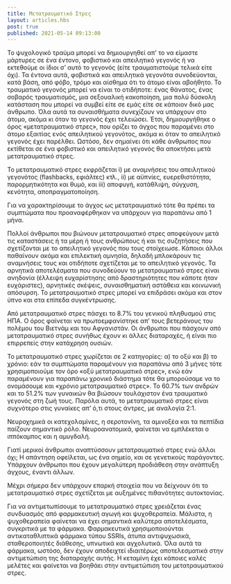 ```yaml
---
title: Mετατραυματικό Στρες
layout: articles.hbs
post: true
published: 2021-05-14 09:13:00
---
```


Το ψυχολογικό τραύμα μπορεί να δημιουργηθεί απ’ το να είμαστε μάρτυρες σε ένα έντονο, φοβιστικό και απειλητικό γεγονός ή να εκτεθούμε οι ίδιοι σ’ αυτό το γεγονός (είτε τραυματιστούμε τελικά είτε όχι). Τα έντονα αυτά, φοβιστικά και απειλητικά γεγονότα συνοδεύονται, κατά βάση, από φόβο, τρόμο και αίσθημα ότι το άτομο είναι αβοήθητο. Το τραυματικό γεγονός μπορεί να είναι το οτιδήποτε: ένας θάνατος, ένας σοβαρός τραυματισμός, μια σεξουαλική κακοποίηση, μια πολύ δύσκολη κατάσταση που μπορεί να συμβεί είτε σε εμάς είτε σε κάποιον δικό μας άνθρωπο. Όλα αυτά τα συναισθήματα συνεχίζουν να υπάρχουν στο άτομο, ακόμα κι όταν το γεγονός έχει τελειώσει. Έτσι, δημιουργήθηκε ο όρος «μετατραυματικό στρες», που ορίζει το άγχος που παραμένει στο άτομο εξαιτίας ενός απειλητικού γεγονότος, ακόμα κι όταν το απειλητικό γεγονός έχει παρέλθει. Ωστόσο, δεν σημαίνει ότι κάθε άνθρωπος που εκτίθεται σε ένα φοβιστικό και απειλητικό γεγονός θα αποκτήσει μετά μετατραυματικό στρες.

Το μετατραυματικό στρες εκφράζεται i) με αναμνήσεις του απειλητικού γεγονότος (flashbacks, εφιάλτες) κτλ., ii) με αϋπνίες, ευερεθιστότητα, παρορμητικότητα και θυμό, και iii) αποφυγή, κατάθλιψη, σύγχυση, κενότητα, αποπραγματοποίηση.

Για να χαρακτηρίσουμε το άγχος ως μετατραυματικό τότε θα πρέπει τα συμπτώματα που προαναφέρθηκαν να υπάρχουν για παραπάνω από 1 μήνα.

Πολλοί άνθρωποι που βιώνουν μετατραυματικό στρες αποφεύγουν μετά τις καταστάσεις ή τα μέρη ή τους ανθρώπους ή και τις συζητήσεις που σχετίζονται με το απειλητικό γεγονός που τους στοίχειωσε. Κάποιοι άλλοι παθαίνουν ακόμα και επιλεκτική αμνησία, δηλαδή μπλοκάρουν τις αναμνήσεις τους και οτιδήποτε σχετίζεται με το απειλητικό γεγονός. Τα αρνητικά αποτελέσματα που συνοδεύουν το μετατραυματικό στρες είναι ανηδονία (έλλειψη ευχαρίστησης από δραστηριότητες που κάποτε ήταν ευχάριστες), αρνητικές σκέψεις, συναισθηματική αστάθεια και κοινωνική απόσυρση. Το μετατραυματικό στρες μπορεί να επιδράσει ακόμα και στον ύπνο και στα επίπεδα συγκέντρωσης.

Από μετατραυματικό στρες πάσχει το 8.7% του γενικού πληθυσμού στις ΗΠΑ. Ο όρος φαίνεται να πρωτοεμφανίστηκε απ’ τους βετεράνους του πολέμου του Βιετνάμ και του Αφγανιστάν. Οι άνθρωποι που πάσχουν από μετατραυματικό στρες συνήθως έχουν κι άλλες διαταραχές, ή είναι πιο επιρρεπείς στην κατάχρηση ουσιών.

Το μετατραυματικό στρες χωρίζεται σε 2 κατηγορίες: α) το οξύ και β) το χρόνιο: εάν τα συμπτώματα παραμένουν για παραπάνω από 3 μήνες τότε χρησιμοποιούμε τον όρο «οξύ μετατραυματικό στρες», ενώ εάν παραμένουν για παραπάνω χρονικό διάστημα τότε θα μπορούσαμε να το ονομάσουμε και «χρόνιο μετατραυματικό στρες». Το 60.7% των ανδρών και το 51.2% των γυναικών θα βιώσουν τουλάχιστον ένα τραυματικό γεγονός στη ζωή τους. Παρόλα αυτά, το μετατραυματικό στρες είναι συχνότερο στις γυναίκες απ’ ό,τι στους άντρες, με αναλογία 2:1.

Νευροχημικά οι κατεχολαμίνες, η σεροτονίνη, τα αμινοξέα και τα πεπτίδια παίζουν σημαντικό ρόλο. Νευροανατομικά, φαίνεται να εμπλέκεται ο ιππόκαμπος και η αμυγδαλή.

Γιατί μερικοί άνθρωποι αναπτύσσουν μετατραυματικό στρες ενώ άλλοι όχι; Η απάντηση οφείλεται, ως ένα σημείο, και σε γενετικούς παράγοντες. Υπάρχουν άνθρωποι που έχουν μεγαλύτερη προδιάθεση στην ανάπτυξη άγχους, έναντι άλλων.

Μέχρι σήμερα δεν υπάρχουν επαρκή στοιχεία που να δείχνουν ότι το μετατραυματικό στρες σχετίζεται με αυξημένες πιθανότητες αυτοκτονίας.

Για να αντιμετωπίσουμε το μετατραυματικό στρες χρειάζεται ένας συνδυασμός από φαρμακευτική αγωγή και ψυχοθεραπεία. Μάλιστα, η ψυχοθεραπεία φαίνεται να έχει σημαντικά καλύτερα αποτελέσματα, συγκριτικά με τα φάρμακα. Φαρμακευτικά χρησιμοποιούνται αντικαταθλιπτικά φάρμακα τύπου SSRIs, άτυπα αντιψυχωσικά, σταθεροποιητές διάθεσης, υπνωτικά και αγχολυτικά. Όλα αυτά τα φάρμακα, ωστόσο, δεν έχουν αποδειχτεί ιδιαιτέρως αποτελεσματικά στην αντιμετώπιση της διαταραχής αυτής. Η κεταμίνη έχει κάποιες καλές μελέτες και φαίνεται να βοηθάει στην αντιμετώπιση του μετατραυματικού στρες.